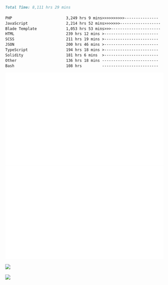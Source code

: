 <!--START_SECTION:waka-->

```markdown
Total Time: 8,111 hrs 29 mins

PHP                        3,249 hrs 9 mins>>>>>>>>>>---------------   39.39 %
JavaScript                 2,214 hrs 52 mins>>>>>>>------------------   26.85 %
Blade Template             1,053 hrs 53 mins>>>----------------------   12.78 %
HTML                       239 hrs 12 mins >------------------------   02.90 %
SCSS                       211 hrs 19 mins >------------------------   02.56 %
JSON                       200 hrs 46 mins >------------------------   02.43 %
TypeScript                 194 hrs 18 mins >------------------------   02.36 %
Solidity                   181 hrs 6 mins  >------------------------   02.20 %
Other                      136 hrs 18 mins -------------------------   01.65 %
Bash                       108 hrs         -------------------------   01.31 %
```

<!--END_SECTION:waka-->

![](https://raw.githubusercontent.com/DrMaxis/github-stats-transparent/output/generated/overview.svg)
![](https://raw.githubusercontent.com/DrMaxis/github-stats-transparent/output/generated/languages.svg)

![](https://git-readme-stats-drmaxis-projects.vercel.app/api?username=drmaxis&show_icons=true&theme=outrun&count_private=true&show=reviews,discussions_started,discussions_answered,prs_merged,prs_merged_percentage&custom_title=2024%20Github%20Rank)
 
<a href="https://count.getloli.com/"><img src="https://count.getloli.com/get/@:maxis-the-alchemist?theme=rule34"></a>
<!-- https://count.getloli.com/get/@alchemist?theme=rule34 -->
<br>
